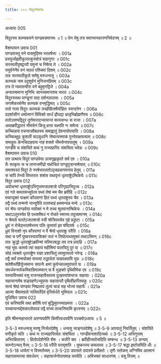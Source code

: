 ```yaml
---
title: ००५ विदुरनिर्वासः

---
```

अध्यायः 005

विदुरस्य काम्यकवने पाण्डवसमागमः ॥ 1 ॥ तेन तेषु तत्र स्वागमनकारणनिवेदनम् ॥ 2 ॥

वैशम्पायन उवाच 	001  
पाण्डवास्तु वने वासमुद्दिश्य भरतर्षभाः ।	001a  
प्रययुर्जाह्नवीकूलात्कुरुक्षेत्रं सहानुगाः ॥	001c  
सरस्वतीदृषद्वत्यौ यमुनां च निषेव्य ते ।	002a  
ययुर्वनेनैव वनं सततं पश्चिमां दिशम् ॥	002c  
ततः सरस्वतीकूले समेषु मरुधन्वसु ।	003a  
काम्यकं नाम ददृशुर्वनं मुनिजनप्रियम् ॥	003c  
तत्र ते न्यवसन्वीरा वने बहुमृगद्विजे ।	004a  
अन्वास्यमाना मुनिभिः सान्त्व्यमानाश्च भारत ॥	004c  
विदुरस्त्वथ पाण्डूनां सदा दर्शनलालसः ।	005a  
जगामैकरथेनैव काम्यकं वनमृद्धिमत् ॥	005c  
ततो गत्वा विदुरः काम्यकं तच्छीघ्रैरश्वैर्वाहितः स्यन्दनेन ।	006a  
ददर्शासीनं धर्मात्मानं विविक्ते सार्धं द्रौपद्या भ्रातृभिर्ब्राह्मणैश्च ॥	006c  
ततोऽपश्यद्विदुरं तूर्णमारादभ्यायान्तं सत्यसन्धः स राजा ।	007a  
अथाब्रवीद्धातरं भीमसेनं किन्नु क्षत्ता वक्ष्यति नः समेत्य ॥	007c  
कच्चिन्नायं वचनात्सौबलस्य समाह्वातुं देवनायोपयाति ।	008a  
कच्चित्क्षुद्रः कुशली चाऽयुधानि जेष्यत्यस्माकं पुनरेवाक्षवत्याम् ॥	008c  
समाहूतः केनचिदाहवाय नाहं शक्तो भीमसेनापयातुम् ।	009a  
गाण्डीवे च संशयिते कथं नु राज्यप्राप्तिः संशयिता भवेन्नः ॥	009c  
वैशम्पायन उवाच 	010  
तत उत्थाय विदुरं पाण्डवेयाः प्रत्यगृह्णन्नृपते सर्व एव ।	010a  
तैः सत्कृतः स च तानाजमीढो यथोचितं पाण्डुपुत्रान्समेयात् ॥	010c  
समाश्वस्तं विदुरं ते नरर्षभास्ततोऽपृच्छन्नागमनाय हेतुम् ।	011a  
स चापि तेभ्यो विस्तरतः शशंस यथावृत्तं धृतराष्ट्रेऽम्बिकेये ॥	011c  
विदुर उवाच 	012  
अवोचन्मां धृतराष्ट्रोऽभिगुप्तमजातशत्रो परिगृह्याभिपूज्य ।	012a  
एवं गते समतामभ्युपेत्य पथ्यं तेषां मम चैव ब्रवीहि ॥	012c  
मयाप्युक्तं यत्क्षमं कौरवाणां हितं पथ्यं धृतराष्ट्रस्य चैव ।	013a  
तद्वै पथ्यं तन्मनो नाभ्युपैति ततश्चाहं क्षममन्यन्न मन्ये ॥	013c  
परं श्रेयः पाण्डवेया मयोक्तं न मे तच्च श्रुतवानाम्बिकेयः ।	014a  
यथाऽऽतुरस्येव हि पथ्यमौषधं न रोचते स्मास्य तदुच्यमानम् ॥	014c  
न श्रेयसे यततेऽजातशत्रो स्त्री श्रोत्रियस्येव गृहे प्रदुष्टा ।	015a  
ध्रुवं न रोचेद्भरतर्षभस्य पतिः कुमार्या इव षष्टिवर्षः ॥	015c  
ध्रुवं विनाशो नृप कौरवाणां न वै श्रेयो धृतराष्ट्रः परैति ।	016a  
यथा च पर्णे पुष्करस्यावसिक्तं जलं न तिष्ठेत्पथ्यमुक्तं तथाऽस्मिन् ॥	016c  
ततः क्रुद्धो धृतराष्ट्रोऽब्रवीन्मां यस्मिञ्श्रद्धा तव तत्र प्रयाहि ।	017a  
नाहं भूयः कामये त्वां सहायं महीमिमां पालयितुं पुरं वा ॥	017c  
सोहं त्यक्तो धृतराष्ट्रेण राज्ञा प्रशासितुं त्वामुपयातो नरेन्द्र ।	018a  
तद्वै सर्वं यन्मयोक्तं सभायां तद्धार्यतां यत्प्रवक्ष्यामि भूयः ॥	018c  
क्लेशैस्तीव्रैर्युज्यमानः सपत्नैः क्षमां कुर्वन्कालमुपासते यः ।	019a  
संवर्धयन्स्तोकमिवाग्रिमात्मवान् स वै भुङ्क्ते पृथिवीमेक एव ॥	019c  
यस्याविभक्तं वसु राजन्सहायैस्तस्य दुःखस्यांशभाजः सहायाः ।	020a  
सहायानामेष सङ्ग्रहणेऽभ्युपायः सहायाप्तौ पृथिवीप्राप्तिमाहुः ॥	020c  
सत्यं श्रेष्ठं पाण्डवा निष्प्रलापं तुल्यं चान्नं सह भोज्यं सहायैः ।	021a  
आत्मा चैषामग्रतो नातिवर्तेदेवं वृत्तिर्वर्धते भूमिपाल ॥	021c  
युधिष्ठिर उवाच 	022  
एवं करिष्यामि यथा ब्रवीषि परां बुद्धिमुपगम्याप्रमत्तः ।	022a  
यच्चाप्यन्यद्देशकालोपपन्नं तद्वै वाच्यं तत्करिष्यामि कृत्स्नम् ॥	022c  

इति श्रीमन्महाभारते अरण्यपर्वणि किर्मीरवधपर्वणि पञ्चमोऽध्यायः ॥ 5 ॥

3-5-3 मरुधन्वसु मरुषु निर्जलदेशेषु । धन्वसु जाङ्गलदेशेषु ॥ 3-5-9 अपयातुं निवर्तितुम् । संशयिते पणीकृते सति । कथं नः राज्यप्राप्तिर्यतः संशयिता । गाण्डीवनाशादित्यर्थः ॥ 3-5-12 अभिगुप्तम् अभिरक्षितारम् । हितोपदेशेनेति शेषः । कर्तरि क्तः । ब्रवीहीत्यवोचदिति सम्बन्धः ॥ 3-5-13 अन्यत् साम्नोऽन्यत् वैरम् ॥ 3-5-16 परैति परामृशति । पुष्करस्य कमलस्य ॥ 3-5-17 श्रद्धा इष्टोयमिति धीः ॥ 3-5-18 धार्यतां न विस्मर्तव्यम् ॥ 3-5-20 उपासते उपास्ते प्रतीक्षते । तृणैः स्तोकम् अग्निमिव आत्मानं सहायसम्पत्त्या संवर्धयन् । सहायार्जनोपायमाह यस्येति । अविभक्तं साधारणम् । वसु वित्तम् ॥ 